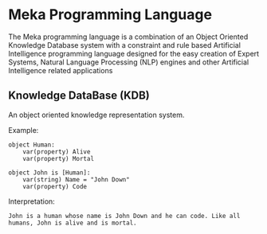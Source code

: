 Meka Programming Language
===========================
The Meka programming language is a combination of an Object Oriented Knowledge Database system with
a constraint and rule based Artificial Intelligence programming language designed for the easy creation
of Expert Systems, Natural Language Processing (NLP) engines and other Artificial Intelligence related
applications

Knowledge DataBase (KDB)
---------------------------
An object oriented knowledge representation system.

Example:

````
object Human:
	var(property) Alive
	var(property) Mortal

object John is [Human]:
	var(string) Name = "John Down"
	var(property) Code
````	
	
Interpretation:
````
John is a human whose name is John Down and he can code. Like all humans, John is alive and is mortal.
````
